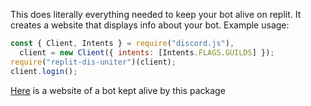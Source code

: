 This does literally everything needed to keep your bot alive on replit. It creates a website that displays info about your bot. Example usage:
```js
const { Client, Intents } = require("discord.js"),
  client = new Client({ intents: [Intents.FLAGS.GUILDS] });
require("replit-dis-uniter")(client);
client.login();
```
[Here](https://dis-uniter.umarismyname.repl.co/) is a website of a bot kept alive by this package